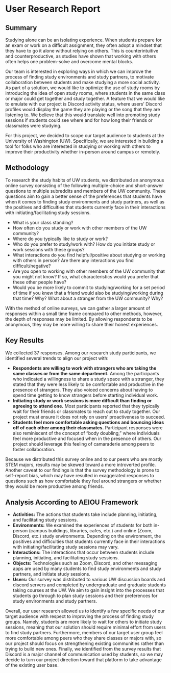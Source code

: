 # User Research Report

## Summary
Studying alone can be an isolating experience. When students prepare for an exam or work on a difficult assignment, they often adopt a mindset that they have to go it alone without relying on others. This is counterintuitive and counterproductive, as studies have shown that working with others often helps one problem-solve and overcome mental blocks.

Our team is interested in exploring ways in which we can improve the process of finding study environments and study partners, to motivate collaboration between students and make studying a more social activity. As part of a solution, we would like to optimize the use of study rooms by introducing the idea of open study rooms, where students in the same class or major could get together and study together. A feature that we would like to emulate with our project is Discord activity status, where users’ Discord profiles would display the game they are playing or the song that they are listening to. We believe that this would translate well into promoting study sessions if students could see where and for how long their friends or classmates were studying.

For this project, we decided to scope our target audience to students at the University of Washington (UW). Specifically, we are interested in building a tool for folks who are interested in studying or working with others to improve their productivity whether in-person around campus or remotely.

## Methodology
To research the study habits of UW students, we distributed an anonymous online survey consisting of the following multiple-choice and short-answer questions to multiple subreddits and members of the UW community. These questions aim to gain a better sense of the preferences that students have when it comes to finding study environments and study partners, as well as the positives and difficulties that students currently face in their interactions with initiating/facilitating study sessions.

- What is your class standing? 
- How often do you study or work with other members of the UW community?
- Where do you typically like to study or work?
- Who do you prefer to study/work with? How do you initiate study or work sessions with these groups?
- What interactions do you find helpful/positive about studying or working with others in person? Are there any interactions you find difficult/negative?
- Are you open to working with other members of the UW community that you might not know? If so, what characteristics would you prefer that these other people have? 
- Would you be more likely to commit to studying/working for a set period of time if you knew that a friend would also be studying/working during that time? Why? What about a stranger from the UW community? Why?

With the method of online surveys, we can gather a larger amount of responses within a small time frame compared to other methods, however, the depth of responses may be limited. By allowing respondents to be anonymous, they may be more willing to share their honest experiences.

## Key Results
We collected 37 responses. Among our research study participants, we identified several trends to align our project with:

- **Respondents are willing to work with strangers who are taking the same classes or from the same department.** Among the participants who indicated a willingness to share a study space with a stranger, they stated that they were less likely to be comfortable and productive in the presence of strangers. They also voiced concerns about having to spend time getting to know strangers before starting individual work.
- **Initiating study or work sessions is more difficult than finding or agreeing to attend one.** Most participants reported that they typically wait for their friends or classmates to reach out to study together. Our project must ensure it does not rely on users’ proactiveness to succeed.
- **Students feel more comfortable asking questions and bouncing ideas off of each other among their classmates.** Participant responses were also reminiscent of the concept of “body doubling,” where individuals feel more productive and focused when in the presence of others. Our project should leverage this feeling of camaraderie among peers to foster collaboration. 

Because we distributed this survey online and to our peers who are mostly STEM majors, results may be skewed toward a more introverted profile. Another caveat to our findings is that the survey methodology is prone to self-report bias, which may have resulted in exaggerated responses to questions such as how comfortable they feel around strangers or whether they would be more productive among friends.

## Analysis According to AEIOU Framework
- **Activities:** The actions that students take include planning, initiating, and facilitating study sessions.
- **Environments:** We examined the experiences of students for both in-person (campus buildings, libraries, cafes, etc.) and online (Zoom, Discord, etc.) study environments. Depending on the environment, the positives and difficulties that students currently face in their interactions with initiating/facilitating study sessions may vary. 
- **Interactions:** The interactions that occur between students include planning, initiating, and facilitating study sessions.
- **Objects:** Technologies such as Zoom, Discord, and other messaging apps are used by many students to find study environments and study partners, and initiate study sessions.
- **Users:** Our survey was distributed to various UW discussion boards and discord servers and completed by undergraduate and graduate students taking courses at the UW. We aim to gain insight into the processes that students go through to plan study sessions and their preferences for study environments and study partners.

Overall, our user research allowed us to identify a few specific needs of our target audience with respect to improving the process of finding study groups. Namely, students are more likely to wait for others to initiate study sessions, meaning that our solution should require minimal effort from users to find study partners. Furthermore, members of our target user group feel more comfortable among peers who they share classes or majors with, so our project should focus on strengthening existing communities rather than trying to build new ones. Finally, we identified from the survey results that Discord is a major channel of communication used by students, so we may decide to turn our project direction toward that platform to take advantage of the existing user base.
